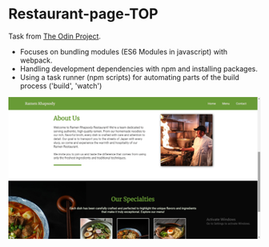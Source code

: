 # Restaurant-page-TOP

Task from [The Odin Project](https://www.theodinproject.com/lessons/node-path-javascript-restaurant-page).<br>  

- Focuses on bundling modules (ES6 Modules in javascript) with webpack. <br>
- Handling development dependencies with npm and installing packages. <br>
- Using a task runner (npm scripts) for automating parts of the build process ('build', 'watch')

![Page Screenshot](./images/screenshot.png)